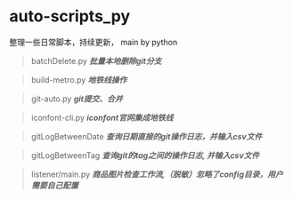 # auto-scripts_py
整理一些日常脚本，持续更新， main by python

> batchDelete.py  ***批量本地删除git分支***

> build-metro.py  ***地铁线操作***

> git-auto.py  ***git提交、合并***

> iconfont-cli.py  ***iconfont官网集成地铁线***

> gitLogBetweenDate ***查询日期直接的git操作日志，并输入csv文件***

> gitLogBetweenTag ***查询git的tag之间的操作日志, 并输入csv文件***

> listener/main.py  ***商品图片检查工作流,（脱敏）忽略了config目录，用户需要自己配置***
